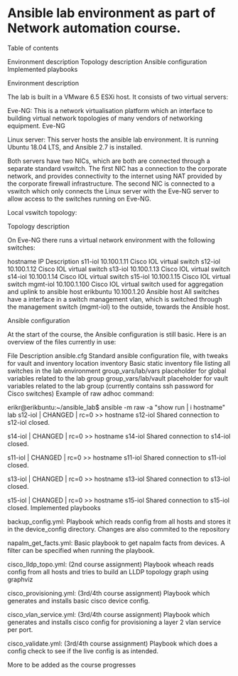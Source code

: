 # Ansible lab environment as part of Network automation course.

Table of contents

Environment description Topology description Ansible configuration Implemented playbooks

Environment description

The lab is built in a VMware 6.5 ESXi host. It consists of two virtual servers:

Eve-NG: This is a network virtualisation platform which an interface to building virtual network topologies of many vendors of networking equipment. Eve-NG

Linux server: This server hosts the ansible lab environment. It is running Ubuntu 18.04 LTS, and Ansible 2.7 is installed.

Both servers have two NICs, which are both are connected through a separate standard vswitch. The first NIC has a connection to the corporate network, and provides connectivity to the internet using NAT provided by the corporate firewall infrastructure. The second NIC is connected to a vswitch which only connects the Linux server with the Eve-NG server to allow access to the switches running on Eve-NG.

Local vswitch topology:

Topology description

On Eve-NG there runs a virtual network environment with the following switches:

hostname IP Description s11-iol 10.100.1.11 Cisco IOL virtual switch s12-iol 10.100.1.12 Cisco IOL virtual switch s13-iol 10.100.1.13 Cisco IOL virtual switch s14-iol 10.100.1.14 Cisco IOL virtual switch s15-iol 10.100.1.15 Cisco IOL virtual switch mgmt-iol 10.100.1.100 Cisco IOL virtual switch used for aggregation and uplink to ansible host erikbuntu 10.100.1.20 Ansible host All switches have a interface in a switch management vlan, which is switched through the management switch (mgmt-iol) to the outside, towards the Ansible host.

Ansible configuration

At the start of the course, the Ansible configuration is still basic. Here is an overview of the files currently in use:

File Description ansible.cfg Standard ansible configuration file, with tweaks for vault and inventory location inventory Basic static inventory file listing all switches in the lab environment group_vars/lab/vars placeholder for global variables related to the lab group group_vars/lab/vault placeholder for vault variables related to the lab group (currently contains ssh password for Cisco switches) Example of raw adhoc command:

erikr@erikbuntu:~/ansible_lab$ ansible -m raw -a "show run | i hostname" lab s12-iol | CHANGED | rc=0 >> hostname s12-iol Shared connection to s12-iol closed.

s14-iol | CHANGED | rc=0 >> hostname s14-iol Shared connection to s14-iol closed.

s11-iol | CHANGED | rc=0 >> hostname s11-iol Shared connection to s11-iol closed.

s13-iol | CHANGED | rc=0 >> hostname s13-iol Shared connection to s13-iol closed.

s15-iol | CHANGED | rc=0 >> hostname s15-iol Shared connection to s15-iol closed. Implemented playbooks

backup_config.yml: Playbook which reads config from all hosts and stores it in the device_config directory. Changes are also commited to the repository

napalm_get_facts.yml: Basic playbook to get napalm facts from devices. A filter can be specified when running the playbook.

cisco_lldp_topo.yml: (2nd course assignment) Playbook wheach reads config from all hosts and tries to build an LLDP topology graph using graphviz

cisco_provisioning.yml: (3rd/4th course assignment) Playbook which generates and installs basic cisco device config.

cisco_vlan_service.yml: (3rd/4th course assignment) Playbook which generates and installs cisco config for provisioning a layer 2 vlan service per port.

cisco_validate.yml: (3rd/4th course assignment) Playbook which does a config check to see if the live config is as intended.

More to be added as the course progresses
